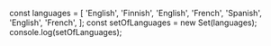 const languages = [
  'English',
  'Finnish',
  'English',
  'French',
  'Spanish',
  'English',
  'French',
];
const setOfLanguages = new Set(languages);
console.log(setOfLanguages);
